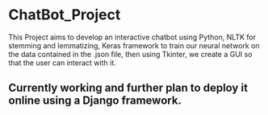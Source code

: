 # ChatBot_Project
This Project aims to develop an interactive chatbot using Python, NLTK for stemming and lemmatizing, 
Keras framework to train our neural network on the data contained in the .json file, then using Tkinter,
we create a GUI so that the user can interact with it.

## Currently working and further plan to deploy it online using a Django framework.
